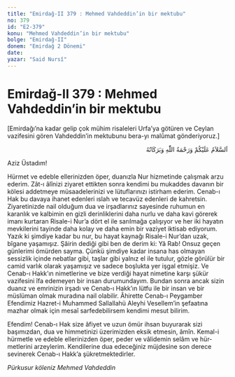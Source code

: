 ```yaml
---
title: "Emirdağ-II 379 : Mehmed Vahdeddin’in bir mektubu"
no: 379
id: "E2-379"
konu: "Mehmed Vahdeddin’in bir mektubu"
bolge: "Emirdağ-II"
donem: "Emirdağ 2 Dönemi"
date: 
yazar: "Said Nursî"
---
```


# Emirdağ-II 379 : Mehmed Vahdeddin’in bir mektubu

<p class="takdim">[Emirdağı’na kadar gelip çok mühim risaleleri Urfa’ya götüren ve Ceylan vazifesini gören Vahdeddin’in mektubunu bera-yı malûmat gönderiyoruz.]</p>

<p class="arabic" dir="rtl" title="Meal: “Allah’ın selâmı, rahmeti ve bereketleri, üzerinize olsun.”">اَلسَّلاَمُ عَلَيْكُمْ وَرَحْمَةُ اللّٰهِ وَبَرَكَاتُهُ</p>

Aziz Üstadım!

Hürmet ve edeble ellerinizden öper, duanızla Nur hizmetinde çalışmak arzu ederim. Zât-ı âlînizi ziyaret ettikten sonra kendimi bu mukaddes davanın bir kölesi addetmeye müsaadelerinizi ve lütuflarınızı istirham ederim. Cenab-ı Hak bu davaya ihanet edenleri ıslah ve tecavüz edenleri de kahretsin. Ziyaretinizde nail olduğum dua ve irşadlarınız sayesinde ruhumun en karanlık ve kalbimin en gizli derinliklerini daha nurlu ve daha kavi görerek imanı kurtaran Risale-i Nur’a dört el ile sarılmağa çalışıyor ve her iki hayatın mevkilerini tayinde daha kolay ve daha emin bir vaziyet iktisab ediyorum. Yazık ki şimdiye kadar bu nur, bu hayat kaynağı Risale-i Nur’dan uzak, bîgane yaşamışız. Şâirin dediği gibi ben de derim ki: Yâ Rab! Onsuz geçen günlerimi ömürden sayma. Çünkü şimdiye kadar insana has olmayan sessizlik içinde nebatlar gibi, taşlar gibi yalnız el ile tutulur, gözle görülür bir camid varlık olarak yaşamışız ve sadece boşlukta yer işgal etmişiz. Ve Cenab-ı Hakk’ın nimetlerine ve bize verdiği hayat nimetine karşı şükür vazifesini îfa edemeyen bir insan durumundayım. Bundan sonra ancak sizin duanız ve emrinizin irşadı ve Cenab-ı Hakk’ın lütfu ile bir insan ve bir müslüman olmak muradına nail olabilir. Âhirette Cenab-ı Peygamber Efendimiz Hazret-i Muhammed Sallallahü Aleyhi Vesellem’in şefaatına mazhar olmak için mesaî sarfedebilirsem kendimi mesut bilirim.

Efendim! Cenab-ı Hak size âfiyet ve uzun ömür ihsan buyurarak sizi başımızdan, dua ve himmetinizi üzerimizden eksik etmesin, âmîn. Kemal-i hürmetle ve edeble ellerinizden öper, peder ve vâlidemin selâm ve hür­metlerini arzeylerim. Kendilerine dua edeceğiniz müjdesine son derece sevinerek Cenab-ı Hakk’a şükretmektedirler.

*Pürkusur köleniz*
*Mehmed Vahdeddin*
